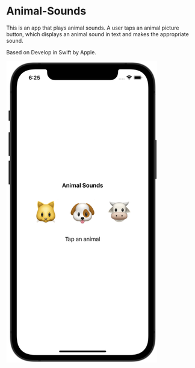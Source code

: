 # Animal-Sounds

This is an app that plays animal sounds. A user taps an animal picture button, which displays an animal sound in text and makes the appropriate sound.

Based on Develop in Swift by Apple.

<img src="/screenshot.png" width=400>
